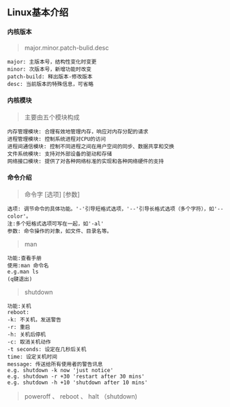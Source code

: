 ## Linux基本介绍

#### 内核版本
>major.minor.patch-bulid.desc

```
major: 主版本号，结构性变化时变更
minor: 次版本号，新增功能时改变
patch-build: 释出版本-修改版本
desc: 当前版本的特殊信息，可省略
```
#### 内核模块
>主要由五个模块构成

```
内存管理模块: 合理有效地管理内存，响应对内存分配的请求
进程管理模块: 控制系统进程对CPU的访问
进程间通信模块: 控制不同进程之间在用户空间的同步、数据共享和交换
文件系统模块: 支持对外部设备的驱动和存储
网络接口模块: 提供了对各种网络标准的实现和各种网络硬件的支持
```

#### 命令介绍
>命令字 [选项] [参数]

```
选项: 调节命令的具体功能。'-'引导短格式选项，'--'引导长格式选项（多个字符），如'--color'。
注:多个短格式选项可写在一起，如'-al'
参数: 命令操作的对象，如文件、目录名等。
```

>man

```
功能:查看手册
使用:man 命令名
e.g.man ls
(q键退出)
```

>shutdown

```
功能:关机
reboot:
-k: 不关机，发送警告
-r: 重启
-h: 关机后停机
-c: 取消关机动作
-t seconds: 设定在几秒后关机
time: 设定关机时间
message: 传送给所有使用者的警告讯息
e.g. shutdown -k now 'just notice'
e.g. shutdown -r +30 'restart after 30 mins'
e.g. shutdown -h +10 'shutdown after 10 mins'
```
>poweroff 、 reboot 、 halt （shutdown)

